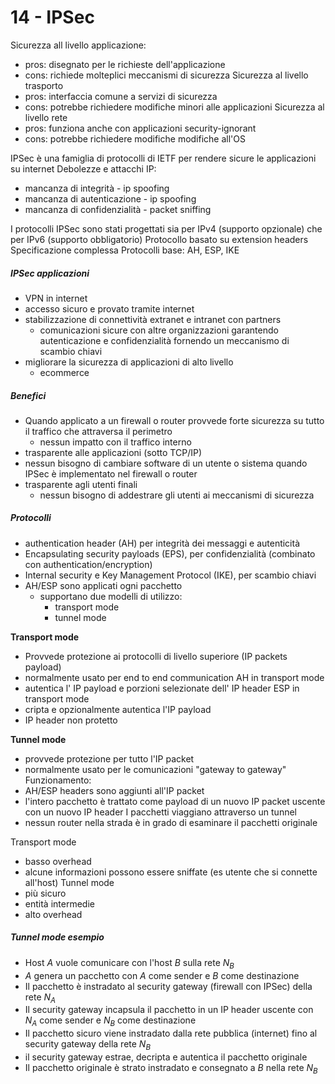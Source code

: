 # 14 - IPSec
Sicurezza all livello applicazione:
- pros: disegnato per le richieste dell'applicazione
- cons: richiede molteplici meccanismi di sicurezza
Sicurezza al livello trasporto
- pros: interfaccia comune a servizi di sicurezza
- cons: potrebbe richiedere modifiche minori alle applicazioni
Sicurezza al livello rete
- pros: funziona anche con applicazioni security-ignorant 
- cons:  potrebbe richiedere modifiche modifiche all'OS

IPSec è una famiglia di protocolli di IETF per rendere sicure le applicazioni su internet
Debolezze e attacchi IP:
- mancanza di integrità - ip spoofing
- mancanza di autenticazione - ip spoofing
- mancanza di confidenzialità - packet sniffing

I protocolli IPSec sono stati progettati sia per IPv4 (supporto opzionale) che per IPv6 (supporto obbligatorio)
Protocollo basato su extension headers
Specificazione complessa
Protocolli base: AH, ESP, IKE

##### IPSec applicazioni
- VPN in internet
- accesso sicuro e provato tramite internet
- stabilizzazione di connettività extranet e intranet con partners
	- comunicazioni sicure con altre organizzazioni garantendo autenticazione e confidenzialità fornendo un meccanismo di scambio chiavi
- migliorare la sicurezza di applicazioni di alto livello
	- ecommerce

##### Benefici
- Quando applicato a un firewall o router provvede forte sicurezza su tutto il traffico che attraversa il perimetro
	- nessun impatto con il traffico interno 
- trasparente alle applicazioni (sotto TCP/IP)
- nessun bisogno di cambiare software di un utente o sistema quando IPSec è implementato nel firewall o router
- trasparente agli utenti finali 
	- nessun bisogno di addestrare gli utenti ai meccanismi di sicurezza

##### Protocolli
- authentication header (AH) per integrità dei messaggi e autenticità
- Encapsulating security payloads (EPS), per confidenzialità (combinato con authentication/encryption)
- Internal security e Key Management Protocol (IKE), per scambio chiavi
- AH/ESP sono applicati ogni pacchetto
	- supportano due modelli di utilizzo:
		- transport mode 
		- tunnel mode

**Transport mode**
- Provvede protezione ai protocolli di livello superiore (IP packets payload)
- normalmente usato per end to end communication
AH in transport mode
- autentica l' IP payload e porzioni selezionate dell' IP header
ESP in transport mode
- cripta e opzionalmente autentica l'IP payload
- IP header non protetto

**Tunnel mode**
- provvede protezione per tutto l'IP packet
- normalmente usato per le comunicazioni "gateway to gateway"
Funzionamento:
- AH/ESP headers sono aggiunti all'IP packet
- l'intero pacchetto è trattato come payload di un nuovo IP packet uscente con un nuovo IP header
I pacchetti viaggiano attraverso un tunnel
- nessun router nella strada è in grado di esaminare il pacchetti originale

Transport mode
- basso overhead
- alcune informazioni possono essere sniffate (es utente che si connette all'host)
Tunnel mode
- più sicuro
- entità intermedie
- alto overhead

##### Tunnel mode esempio
- Host $A$ vuole comunicare con l'host $B$ sulla rete $N_B$ 
- $A$ genera un pacchetto con $A$ come sender e $B$ come destinazione 
- Il pacchetto è instradato al security gateway (firewall con IPSec) della rete $N_A$
- Il security gateway incapsula il pacchetto in un IP header uscente con $N_A$ come sender e $N_B$ come destinazione
- Il pacchetto sicuro viene instradato dalla rete pubblica (internet) fino al security gateway della rete $N_B$ 
- il security gateway estrae, decripta e autentica il pacchetto originale
- Il pacchetto originale è strato instradato e consegnato a $B$ nella rete $N_B$